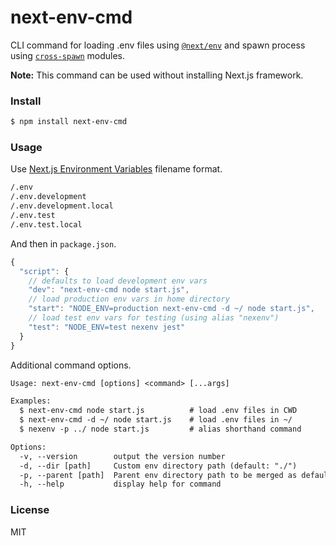 # next-env-cmd

CLI command for loading .env files using [`@next/env`](https://nextjs.org/docs/basic-features/environment-variables) and spawn process using [`cross-spawn`](https://github.com/moxystudio/node-cross-spawn) modules.

**Note:** This command can be used without installing Next.js framework.

### Install

```sh
$ npm install next-env-cmd
```

### Usage

Use [Next.js Environment Variables](https://nextjs.org/docs/basic-features/environment-variables) filename format.

```txt
/.env
/.env.development
/.env.development.local
/.env.test
/.env.test.local
```

And then in `package.json`.
```js
{
  "script": {
    // defaults to load development env vars
    "dev": "next-env-cmd node start.js",
    // load production env vars in home directory
    "start": "NODE_ENV=production next-env-cmd -d ~/ node start.js",
    // load test env vars for testing (using alias "nexenv")
    "test": "NODE_ENV=test nexenv jest"
  }
}
```

Additional command options.

```txt
Usage: next-env-cmd [options] <command> [...args]

Examples:
  $ next-env-cmd node start.js          # load .env files in CWD
  $ next-env-cmd -d ~/ node start.js    # load .env files in ~/
  $ nexenv -p ../ node start.js         # alias shorthand command

Options:
  -v, --version        output the version number
  -d, --dir [path]     Custom env directory path (default: "./")
  -p, --parent [path]  Parent env directory path to be merged as defaults
  -h, --help           display help for command
```

### License

MIT
